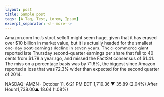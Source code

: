 ```yaml
---
layout: post
title: Sample post
tags: [A Tag, Test, Lorem, Ipsum]
excerpt_separator: <!--more-->
---
```


Amazon.com Inc.’s stock selloff might seem huge, given that it has erased over $10 billion in market value, but it is actually headed for the smallest one-day post-earnings decline in seven years.
The e-commerce giant reported late Thursday second-quarter earnings per share that fell to 40 cents from $1.78 a year ago, and missed the FactSet consensus of $1.41. The miss on a percentage basis was by 71.6%, the biggest since Amazon reported a loss that was 72.3% wider than expected for the second quarter of 2014.

NASDAQ: AMZN · October 11, 6:21 PM EDT
1,719.36
▼ 35.89 (2.04%)
After Hours1,738.00▲ 18.64 (1.08%)
